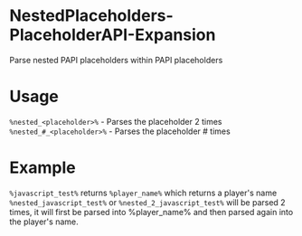 # NestedPlaceholders-PlaceholderAPI-Expansion
Parse nested PAPI placeholders within PAPI placeholders

# Usage
`%nested_<placeholder>%` - Parses the placeholder 2 times
`%nested_#_<placeholder>%` - Parses the placeholder # times

# Example
`%javascript_test%` returns `%player_name%` which returns a player's name
`%nested_javascript_test%` or `%nested_2_javascript_test%` will be parsed 2 times, it will first be parsed into %player_name% and then parsed again into the player's name.
